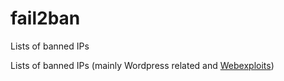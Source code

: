# fail2ban
Lists of banned IPs

Lists of banned IPs (mainly Wordpress related and [Webexploits](https://github.com/mitchellkrogza/Fail2Ban.WebExploits))
